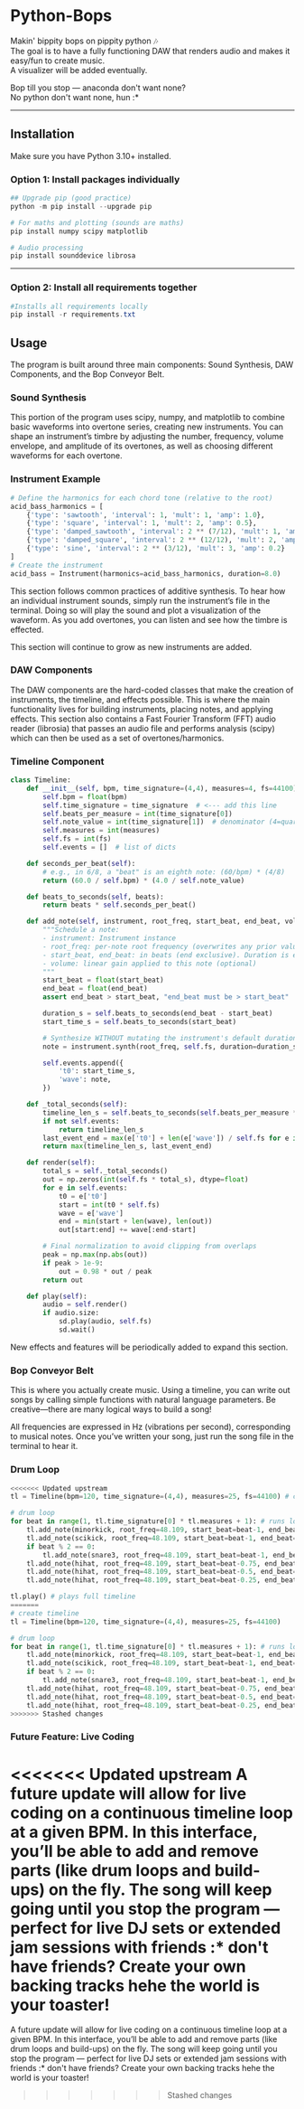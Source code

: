 # Python-Bops

Makin' bippity bops on pippity python 🎶  
The goal is to have a fully functioning DAW that renders audio and makes it easy/fun to create music.  
A visualizer will be added eventually.  

Bop till you stop — anaconda don't want none?  
No python don't want none, hun :*  

---

## Installation

Make sure you have Python 3.10+ installed.

### Option 1: Install packages individually

```powershell
## Upgrade pip (good practice)
python -m pip install --upgrade pip

# For maths and plotting (sounds are maths)
pip install numpy scipy matplotlib

# Audio processing
pip install sounddevice librosa
```
---

### Option 2: Install all requirements together
```powershell
#Installs all requirements locally
pip install -r requirements.txt
```

## Usage

The program is built around three main components: Sound Synthesis, DAW Components, and the Bop Conveyor Belt.

### Sound Synthesis

This portion of the program uses scipy, numpy, and matplotlib to combine basic waveforms into overtone series, creating new instruments. You can shape an instrument’s timbre by adjusting the number, frequency, volume envelope, and amplitude of its overtones, as well as choosing different waveforms for each overtone.

### Instrument Example
```python
# Define the harmonics for each chord tone (relative to the root)
acid_bass_harmonics = [
    {'type': 'sawtooth', 'interval': 1, 'mult': 1, 'amp': 1.0},
    {'type': 'square', 'interval': 1, 'mult': 2, 'amp': 0.5},
    {'type': 'damped_sawtooth', 'interval': 2 ** (7/12), 'mult': 1, 'amp': 0.8, 'decay': 3.0},
    {'type': 'damped_square', 'interval': 2 ** (12/12), 'mult': 2, 'amp': 0.4, 'decay': 2.5},
    {'type': 'sine', 'interval': 2 ** (3/12), 'mult': 3, 'amp': 0.2}
]
# Create the instrument
acid_bass = Instrument(harmonics=acid_bass_harmonics, duration=8.0)
```

This section follows common practices of additive synthesis. To hear how an individual instrument sounds, simply run the instrument’s file in the terminal. Doing so will play the sound and plot a visualization of the waveform. As you add overtones, you can listen and see how the timbre is effected.

This section will continue to grow as new instruments are added.

### DAW Components

The DAW components are the hard-coded classes that make the creation of instruments, the timeline, and effects possible. This is where the main functionality lives for building instruments, placing notes, and applying effects. This section also contains a Fast Fourier Transform (FFT) audio reader (librosia) that passes an audio file and performs analysis (scipy) which can then be used as a set of overtones/harmonics.

### Timeline Component
```python
class Timeline:
    def __init__(self, bpm, time_signature=(4,4), measures=4, fs=44100):
        self.bpm = float(bpm)
        self.time_signature = time_signature  # <--- add this line
        self.beats_per_measure = int(time_signature[0])
        self.note_value = int(time_signature[1])  # denominator (4=quarter, 8=eighth)
        self.measures = int(measures)
        self.fs = int(fs)
        self.events = []  # list of dicts

    def seconds_per_beat(self):
        # e.g., in 6/8, a "beat" is an eighth note: (60/bpm) * (4/8)
        return (60.0 / self.bpm) * (4.0 / self.note_value)

    def beats_to_seconds(self, beats):
        return beats * self.seconds_per_beat()

    def add_note(self, instrument, root_freq, start_beat, end_beat, volume=1.0):
        """Schedule a note:
        - instrument: Instrument instance
        - root_freq: per-note root frequency (overwrites any prior value)
        - start_beat, end_beat: in beats (end exclusive). Duration is end-start.
        - volume: linear gain applied to this note (optional)
        """
        start_beat = float(start_beat)
        end_beat = float(end_beat)
        assert end_beat > start_beat, "end_beat must be > start_beat"

        duration_s = self.beats_to_seconds(end_beat - start_beat)
        start_time_s = self.beats_to_seconds(start_beat)

        # Synthesize WITHOUT mutating the instrument's default duration
        note = instrument.synth(root_freq, self.fs, duration=duration_s) * float(volume)

        self.events.append({
            't0': start_time_s,
            'wave': note,
        })

    def _total_seconds(self):
        timeline_len_s = self.beats_to_seconds(self.beats_per_measure * self.measures)
        if not self.events:
            return timeline_len_s
        last_event_end = max(e['t0'] + len(e['wave']) / self.fs for e in self.events)
        return max(timeline_len_s, last_event_end)

    def render(self):
        total_s = self._total_seconds()
        out = np.zeros(int(self.fs * total_s), dtype=float)
        for e in self.events:
            t0 = e['t0']
            start = int(t0 * self.fs)
            wave = e['wave']
            end = min(start + len(wave), len(out))
            out[start:end] += wave[:end-start]

        # Final normalization to avoid clipping from overlaps
        peak = np.max(np.abs(out))
        if peak > 1e-9:
            out = 0.98 * out / peak
        return out

    def play(self):
        audio = self.render()
        if audio.size:
            sd.play(audio, self.fs)
            sd.wait()
```

New effects and features will be periodically added to expand this section.

### Bop Conveyor Belt

This is where you actually create music. Using a timeline, you can write out songs by calling simple functions with natural language parameters. Be creative—there are many logical ways to build a song!

All frequencies are expressed in Hz (vibrations per second), corresponding to musical notes. Once you’ve written your song, just run the song file in the terminal to hear it.

### Drum Loop
```python
<<<<<<< Updated upstream
tl = Timeline(bpm=120, time_signature=(4,4), measures=25, fs=44100) # creates timeline

# drum loop
for beat in range(1, tl.time_signature[0] * tl.measures + 1): # runs loop for full timeline
    tl.add_note(minorkick, root_freq=48.109, start_beat=beat-1, end_beat=beat) # kick drum 1
    tl.add_note(scikick, root_freq=48.109, start_beat=beat-1, end_beat=beat) # kick drum 2
    if beat % 2 == 0:
        tl.add_note(snare3, root_freq=48.109, start_beat=beat-1, end_beat=beat-0.5) # snare drum
    tl.add_note(hihat, root_freq=48.109, start_beat=beat-0.75, end_beat=beat-0.625) # hihat hit 1
    tl.add_note(hihat, root_freq=48.109, start_beat=beat-0.5, end_beat=beat-0.375) # hihat hit 2
    tl.add_note(hihat, root_freq=48.109, start_beat=beat-0.25, end_beat=beat-0.125) # hihat hit 3

tl.play() # plays full timeline
=======
# create timeline
tl = Timeline(bpm=120, time_signature=(4,4), measures=25, fs=44100)

# drum loop
for beat in range(1, tl.time_signature[0] * tl.measures + 1): # runs loop for full timeline
    tl.add_note(minorkick, root_freq=48.109, start_beat=beat-1, end_beat=beat)
    tl.add_note(scikick, root_freq=48.109, start_beat=beat-1, end_beat=beat)
    if beat % 2 == 0:
        tl.add_note(snare3, root_freq=48.109, start_beat=beat-1, end_beat=beat-0.5)
    tl.add_note(hihat, root_freq=48.109, start_beat=beat-0.75, end_beat=beat-0.625)
    tl.add_note(hihat, root_freq=48.109, start_beat=beat-0.5, end_beat=beat-0.375)
    tl.add_note(hihat, root_freq=48.109, start_beat=beat-0.25, end_beat=beat-0.125)
>>>>>>> Stashed changes
```

### Future Feature: Live Coding

<<<<<<< Updated upstream
A future update will allow for live coding on a continuous timeline loop at a given BPM. In this interface, you’ll be able to add and remove parts (like drum loops and build-ups) on the fly. The song will keep going until you stop the program — perfect for live DJ sets or extended jam sessions with friends :* don't have friends? Create your own backing tracks hehe the world is your toaster!
=======
A future update will allow for live coding on a continuous timeline loop at a given BPM. In this interface, you’ll be able to add and remove parts (like drum loops and build-ups) on the fly. The song will keep going until you stop the program — perfect for live DJ sets or extended jam sessions with friends :* don't have friends? Create your own backing tracks hehe the world is your toaster!
>>>>>>> Stashed changes
